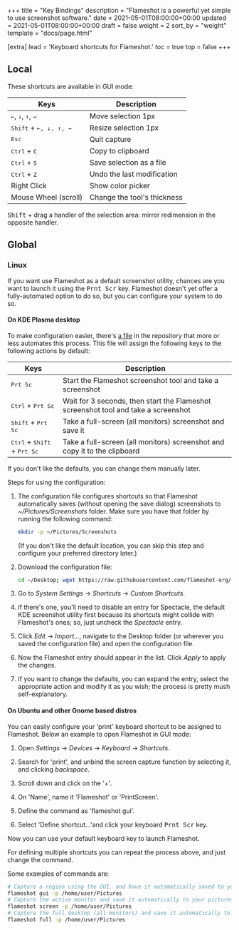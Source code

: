 +++
title = "Key Bindings"
description = "Flameshot is a powerful yet simple to use screenshot software."
date = 2021-05-01T08:00:00+00:00
updated = 2021-05-01T08:00:00+00:00
draft = false
weight = 2
sort_by = "weight"
template = "docs/page.html"

[extra]
lead = 'Keyboard shortcuts for Flameshot.'
toc = true
top = false
+++

## Local
These shortcuts are available in GUI mode:

|  Keys                                                                                         |  Description                         |
|---                                                                                            |---                                   |
| <kbd>←</kbd>, <kbd>↓</kbd>, <kbd>↑</kbd>, <kbd>→</kbd>                                        | Move selection 1px                   |
| <kbd>Shift</kbd> + <kbd><kbd>←</kbd>, <kbd>↓</kbd>, <kbd>↑</kbd>, <kbd>→</kbd></kbd>          | Resize selection 1px                 |
| <kbd>Esc</kbd>                                                                                | Quit capture                         |
| <kbd>Ctrl</kbd> + <kbd>C</kbd>                                                                | Copy to clipboard                    |
| <kbd>Ctrl</kbd> + <kbd>S</kbd>                                                                | Save selection as a file             |
| <kbd>Ctrl</kbd> + <kbd>Z</kbd>                                                                | Undo the last modification           |
| Right Click                                                                                   | Show color picker                    |
| Mouse Wheel (scroll)                                                                          | Change the tool's thickness          |

<kbd>Shift</kbd> + drag a handler of the selection area: mirror redimension in the opposite handler.

## Global







### Linux

If you want use Flameshot as a default screenshot utility, chances are you want to launch it using the <kbd>Prnt Scr</kbd> key. Flameshot doesn't yet offer a fully-automated option to do so, but you can configure your system to do so.

#### On KDE Plasma desktop
To make configuration easier, there's [a file](https://github.com/flameshot-org/flameshot/blob/master/docs/shortcuts-config/flameshot-shortcuts-kde.khotkeys) in the repository that more or less automates this process. This file will assign the following keys to the following actions by default:

|  Keys                                                           |  Description                                                                                |
|---                                                              |---                                                                                          |
| <kbd>Prt Sc</kbd>                                               | Start the Flameshot screenshot tool and take a screenshot                                   |
| <kbd>Ctrl</kbd> + <kbd>Prt Sc</kbd>                             | Wait for 3 seconds, then start the Flameshot screenshot tool and take a screenshot          |
| <kbd>Shift</kbd> + <kbd>Prt Sc</kbd>                            | Take a full-screen (all monitors) screenshot and save it                                    |
| <kbd>Ctrl</kbd> + <kbd>Shift</kbd> + <kbd>Prt Sc</kbd>          | Take a full-screen (all monitors) screenshot and copy it to the clipboard                   |

If you don't like the defaults, you can change them manually later.

Steps for using the configuration:

1. The configuration file configures shortcuts so that Flameshot automatically saves (without opening the save dialog) screenshots to _~/Pictures/Screenshots_ folder. Make sure you have that folder by running the following command:
    ```sh
    mkdir -p ~/Pictures/Screenshots
    ```
   (If you don't like the default location, you can skip this step and configure your preferred directory later.)

2. Download the configuration file:
    ```sh
    cd ~/Desktop; wget https://raw.githubusercontent.com/flameshot-org/flameshot/master/docs/shortcuts-config/flameshot-shortcuts-kde.khotkeys
    ```
3. Go to _System Settings_ → _Shortcuts_ → _Custom Shortcuts_.
4. If there's one, you'll need to disable an entry for Spectacle, the default KDE screenshot utility first because its shortcuts might collide with Flameshot's ones; so, just uncheck the _Spectacle_ entry.
5. Click _Edit_ → _Import..._, navigate to the Desktop folder (or wherever you saved the configuration file) and open the configuration file.
6. Now the Flameshot entry should appear in the list. Click _Apply_ to apply the changes.
7. If you want to change the defaults, you can expand the entry, select the appropriate action and modify it as you wish; the process is pretty mush self-explanatory.

#### On Ubuntu and other Gnome based distros

You can easily configure your 'print' keyboard shortcut to be assigned to Flameshot. Below an example to open Flameshot in GUI mode:

1. Open _Settings_ → _Devices_ → _Keyboard_  → _Shortcuts_.

2. Search for 'print', and unbind the screen capture function by selecting it, and clicking _backspace_.

3. Scroll down and click on the '+'.

4. On 'Name', name it 'Flameshot' or 'PrintScreen'.

5. Define the command as 'flameshot gui'.

6. Select 'Define shortcut...'and click your keyboard <kbd>Prnt Scr</kbd> key.

Now you can use your default keyboard key to launch Flameshot.

For defining multiple shortcuts you can repeat the process above, and just change the command.

Some examples of commands are:

```sh
# Capture a region using the GUI, and have it automatically saved to your pictures folder when clicking the save button in GUI
flameshot gui -p /home/user/Pictures
# Capture the active monitor and save it automatically to your pictures folder
flameshot screen -p /home/user/Pictures
# Capture the full desktop (all monitors) and save it automatically to your pictures folder
flameshot full -p /home/user/Pictures
```
